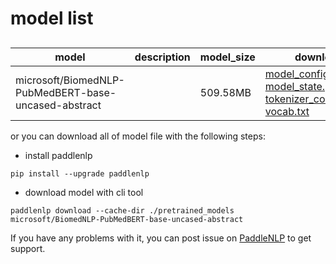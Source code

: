 #  model list

##  

| model  | description | model_size  | download         |
| --- | --- | --- | --- |
|microsoft/BiomedNLP-PubMedBERT-base-uncased-abstract|  | 509.58MB | [model_config.json](https://bj.bcebos.com/paddlenlp/models/community/microsoft/BiomedNLP-PubMedBERT-base-uncased-abstract/model_config.json)<br>[model_state.pdparams](https://bj.bcebos.com/paddlenlp/models/community/microsoft/BiomedNLP-PubMedBERT-base-uncased-abstract/model_state.pdparams)<br>[tokenizer_config.json](https://bj.bcebos.com/paddlenlp/models/community/microsoft/BiomedNLP-PubMedBERT-base-uncased-abstract/tokenizer_config.json)<br>[vocab.txt](https://bj.bcebos.com/paddlenlp/models/community/microsoft/BiomedNLP-PubMedBERT-base-uncased-abstract/vocab.txt) |

or you can download all of model file with the following steps:

* install paddlenlp

```shell
pip install --upgrade paddlenlp
```

* download model with cli tool

```shell
paddlenlp download --cache-dir ./pretrained_models microsoft/BiomedNLP-PubMedBERT-base-uncased-abstract
```

If you have any problems with it, you can post issue on [PaddleNLP](https://github.com/PaddlePaddle/PaddleNLP) to get support.
